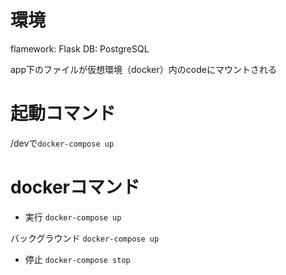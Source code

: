 # 環境
flamework: Flask
DB: PostgreSQL

app下のファイルが仮想環境（docker）内のcodeにマウントされる

# 起動コマンド
/devで`docker-compose up`




# dockerコマンド
- 実行
`docker-compose up`

バックグラウンド
`docker-compose up`

- 停止
`docker-compose stop`